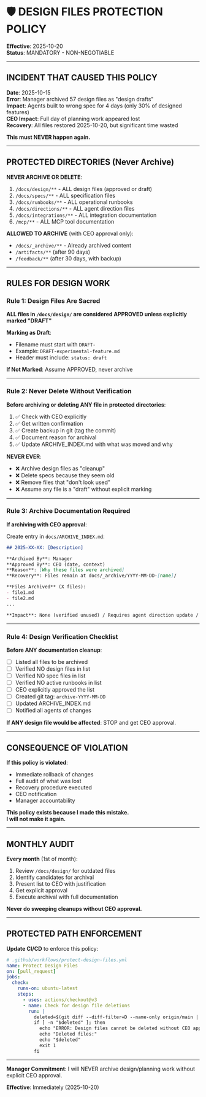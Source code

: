 # 🛡️ DESIGN FILES PROTECTION POLICY

**Effective**: 2025-10-20  
**Status**: MANDATORY - NON-NEGOTIABLE

---

## INCIDENT THAT CAUSED THIS POLICY

**Date**: 2025-10-15  
**Error**: Manager archived 57 design files as "design drafts"  
**Impact**: Agents built to wrong spec for 4 days (only 30% of designed features)  
**CEO Impact**: Full day of planning work appeared lost  
**Recovery**: All files restored 2025-10-20, but significant time wasted

**This must NEVER happen again.**

---

## PROTECTED DIRECTORIES (Never Archive)

**NEVER ARCHIVE OR DELETE**:
1. `/docs/design/**` - ALL design files (approved or draft)
2. `/docs/specs/**` - ALL specification files
3. `/docs/runbooks/**` - ALL operational runbooks
4. `/docs/directions/**` - ALL agent direction files
5. `/docs/integrations/**` - ALL integration documentation
6. `/mcp/**` - ALL MCP tool documentation

**ALLOWED TO ARCHIVE** (with CEO approval only):
- `/docs/_archive/**` - Already archived content
- `/artifacts/**` (after 90 days)
- `/feedback/**` (after 30 days, with backup)

---

## RULES FOR DESIGN WORK

### Rule 1: Design Files Are Sacred

**ALL files in `/docs/design/` are considered APPROVED unless explicitly marked "DRAFT"**

**Marking as Draft**:
- Filename must start with `DRAFT-`
- Example: `DRAFT-experimental-feature.md`
- Header must include: `status: draft`

**If Not Marked**: Assume APPROVED, never archive

---

### Rule 2: Never Delete Without Verification

**Before archiving or deleting ANY file in protected directories**:

1. ✅ Check with CEO explicitly
2. ✅ Get written confirmation
3. ✅ Create backup in git (tag the commit)
4. ✅ Document reason for archival
5. ✅ Update ARCHIVE_INDEX.md with what was moved and why

**NEVER EVER**:
- ❌ Archive design files as "cleanup"
- ❌ Delete specs because they seem old
- ❌ Remove files that "don't look used"
- ❌ Assume any file is a "draft" without explicit marking

---

### Rule 3: Archive Documentation Required

**If archiving with CEO approval**:

Create entry in `docs/ARCHIVE_INDEX.md`:
```markdown
## 2025-XX-XX: [Description]

**Archived By**: Manager
**Approved By**: CEO (date, context)
**Reason**: [Why these files were archived]
**Recovery**: Files remain at docs/_archive/YYYY-MM-DD-[name]/

**Files Archived** (X files):
- file1.md
- file2.md
...

**Impact**: None (verified unused) / Requires agent direction update / Other
```

---

### Rule 4: Design Verification Checklist

**Before ANY documentation cleanup**:

- [ ] Listed all files to be archived
- [ ] Verified NO design files in list
- [ ] Verified NO spec files in list
- [ ] Verified NO active runbooks in list
- [ ] CEO explicitly approved the list
- [ ] Created git tag: `archive-YYYY-MM-DD`
- [ ] Updated ARCHIVE_INDEX.md
- [ ] Notified all agents of changes

**If ANY design file would be affected**: STOP and get CEO approval.

---

## CONSEQUENCE OF VIOLATION

**If this policy is violated**:
- Immediate rollback of changes
- Full audit of what was lost
- Recovery procedure executed
- CEO notification
- Manager accountability

**This policy exists because I made this mistake.**  
**I will not make it again.**

---

## MONTHLY AUDIT

**Every month** (1st of month):
1. Review `/docs/design/` for outdated files
2. Identify candidates for archival
3. Present list to CEO with justification
4. Get explicit approval
5. Execute archival with full documentation

**Never do sweeping cleanups without CEO approval.**

---

## PROTECTED PATH ENFORCEMENT

**Update CI/CD** to enforce this policy:

```yaml
# .github/workflows/protect-design-files.yml
name: Protect Design Files
on: [pull_request]
jobs:
  check:
    runs-on: ubuntu-latest
    steps:
      - uses: actions/checkout@v3
      - name: Check for design file deletions
        run: |
          deleted=$(git diff --diff-filter=D --name-only origin/main | grep "^docs/design/")
          if [ -n "$deleted" ]; then
            echo "ERROR: Design files cannot be deleted without CEO approval"
            echo "Deleted files:"
            echo "$deleted"
            exit 1
          fi
```

---

**Manager Commitment**: I will NEVER archive design/planning work without explicit CEO approval.

**Effective**: Immediately (2025-10-20)

